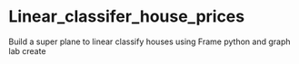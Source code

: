 # Linear_classifer_house_prices
Build a super plane to linear classify houses using Frame python and graph lab create
